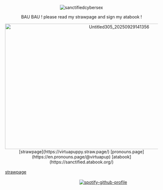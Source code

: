 <p align="center"> <img src="https://komarev.com/ghpvc/?username=sanctifiedcybersex&label=　　　　　　silly　ruffians　..　zᶻ+૮˶-+ﻌ+-˶ა⌒)ᦱ　　　　　　&color=f4b7b7&style=plastic" alt="sanctifiedcybersex" />


<div align="center">
 BAU BAU !  please read my strawpage and sign my atabook !
</div>
  
<p align="center"> <img width="736" height="414" alt="Untitled305_20250929141356" src="https://github.com/user-attachments/assets/da775b20-05e0-4237-96ae-885eb5bc5169"


<div align="center">
 [strawpage](https://virtuapuppy.straw.page/) [pronouns.page](https://en.pronouns.page/@virtuapup) [atabook](https://sanctified.atabook.org/)
</div>

<a href="[https://virtuapuppy.straw.page/]">strawpage</a>
ㅤ

ㅤㅤㅤㅤㅤㅤㅤㅤㅤㅤㅤㅤㅤㅤㅤㅤㅤㅤㅤ[![spotify-github-profile](https://spotify-github-profile.kittinanx.com/api/view?uid=4fp0asyhbo9h5rumcdu5tintk&cover_image=true&theme=default&show_offline=false&background_color=2c2c35&interchange=true&bar_color=dda1b3&bar_color_cover=false)](https://spotify-github-profile.kittinanx.com/api/view?uid=4fp0asyhbo9h5rumcdu5tintk&redirect=true)
